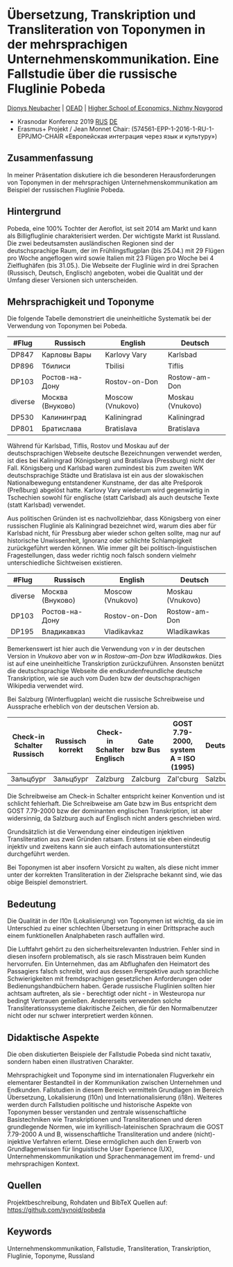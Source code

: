 # Übersetzung, Transkription und Transliteration von Toponymen in der mehrsprachigen Unternehmenskommunikation. Eine Fallstudie über die russische Fluglinie Pobeda

[Dionys Neubacher](dionys.neubacher@oead-lektorat.at) | [OEAD](https://oead.at/de/ins-ausland/lehren-im-ausland/lektoratsprogramm/) | [Higher School of Economics, Nizhny Novgorod](https://www.hse.ru/en/staff/dionys)

- Krasnodar Konferenz 2019 [RUS](https://www.eisk-kubsu.ru/konferenz) [DE](https://www.eisk-kubsu.ru/konferenz19)
- Erasmus+ Projekt / Jean Monnet Chair: (574561-EPP-1-2016-1-RU-1-EPPJMO-CHAIR «Европейская интеграция через язык и культуру»)

## Zusammenfassung
In meiner Präsentation diskutiere ich die besonderen Herausforderungen von Toponymen in der mehrsprachigen Unternehmenskommunikation am Beispiel der russischen Fluglinie Pobeda. 

## Hintergrund
Pobeda, eine 100% Tochter der Aeroflot, ist seit 2014 am Markt und kann als Billigfluglinie charakterisiert werden.
Der wichtigste Markt ist Russland. 
Die zwei bedeutsamsten ausländischen Regionen sind der deutschsprachige Raum, der im Frühlingsflugplan (bis 25.04.) mit 29 Flügen pro Woche angeflogen wird sowie Italien mit 23 Flügen pro Woche bei 4 Zielflughäfen (bis 31.05.).
Die Webseite der Fluglinie wird in drei Sprachen (Russisch, Deutsch, Englisch) angeboten, wobei die Qualität und der Umfang dieser Versionen sich unterscheiden.

## Mehrsprachigkeit und Toponyme
Die folgende Tabelle demonstriert die uneinheitliche Systematik bei der Verwendung von Toponymen bei Pobeda.

| #Flug | Russisch | English | Deutsch |
| --- | --- | --- | --- |
| DP847 | Карловы Вары | Karlovy Vary | Karlsbad |
| DP896 | Тбилиси | Tbilisi | Tiflis |
| DP103 | Ростов-на-Дону | Rostov-on-Don | Rostow-am-Don |
| diverse | Москва (Внуково) | Moscow (Vnukovo) | Moskau (Vnukovo) |
| DP530 | Калининград | Kaliningrad | Kaliningrad |
| DP801 | Братислава | Bratislava | Bratislava |

Während für Karlsbad, Tiflis, Rostov und Moskau auf der deutschsprachigen Webseite deutsche Bezeichnungen verwendet werden, ist dies bei Kaliningrad (Königsberg) und Bratislava (Pressburg) nicht der Fall.
Königsberg und Karlsbad waren zumindest bis zum zweiten WK deutschsprachige Städte und Bratislava ist ein aus der slowakischen Nationalbewegung entstandener Kunstname, der das alte Prešporok (Preßburg) abgelöst hatte. 
Karlovy Vary wiederum wird gegenwärtig in Tschechien sowohl für englische (statt Carlsbad) als auch deutsche Texte (statt Karlsbad) verwendet.

Aus politischen Gründen ist es nachvollziehbar, dass Königsberg von einer russischen Fluglinie als Kaliningrad bezeichnet wird, warum dies aber für Karlsbad nicht, für Pressburg aber wieder schon gelten sollte, mag nur auf historische Unwissenheit, Ignoranz oder schlichte Schlampigkeit zurückgeführt werden können.
Wie immer gilt bei politisch-linguistischen Fragestellungen, dass weder richtig noch falsch sondern vielmehr unterschiedliche Sichtweisen existieren.

| #Flug | Russisch | English | Deutsch |
| --- | --- | --- | --- |
| diverse | Москва (Внуково) | Moscow (Vnukovo) | Moskau (Vnukovo) |
| DP103 | Ростов-на-Дону | Rostov-on-Don | Rostow-am-Don |
| DP195 | Владикавказ | Vladikavkaz | Wladikawkas |

Bemerkenswert ist hier auch die Verwendung von *v* in der deutschen Version in *Vnukovo* aber von *w* in *Rostow-am-Don* bzw *Wladikawkas*. 
Dies ist auf eine uneinheitliche Transkription zurückzuführen. 
Ansonsten benützt die deutschsprachige Webseite die endkundenfreundliche deutsche Transkription, wie sie auch vom Duden bzw der deutschsprachigen Wikipedia verwendet wird.

Bei Salzburg (Winterflugplan) weicht die russische Schreibweise und Aussprache erheblich von der deutschen Version ab.

| Check-in Schalter Russisch | Russisch korrekt | Check-in Schalter Englisch | Gate bzw Bus | GOST 7.79-2000, system A = ISO (1995) | Deutsch |
| --- | --- | --- | --- | --- | --- |
| Зальцбург | Зальцбург | Zalzburg | Zalcburg | Zal'cburg | Salzburg |

Die Schreibweise am Check-in Schalter entspricht keiner Konvention und ist schlicht fehlerhaft.
Die Schreibweise am Gate bzw im Bus entspricht dem GOST 7.79-2000 bzw der dominanten englischen Transkription, ist aber widersinnig, da Salzburg auch auf Englisch nicht anders geschrieben wird.

Grundsätzlich ist die Verwendung einer eindeutigen injektiven Transliteration aus zwei Gründen ratsam. 
Erstens ist sie eben eindeutig injektiv und zweitens kann sie auch einfach automationsunterstützt durchgeführt werden.

Bei Toponymen ist aber insofern Vorsicht zu walten, als diese nicht immer unter der korrekten Transliteration in der Zielsprache bekannt sind, wie das obige Beispiel demonstriert.

## Bedeutung
Die Qualität in der l10n (Lokalisierung) von Toponymen ist wichtig, da sie im Unterschied zu einer schlechten Übersetzung in einer Drittsprache auch einem funktionellen Analphabeten rasch auffallen wird.

Die Luftfahrt gehört zu den sicherheitsrelevanten Industrien. 
Fehler sind in diesen insofern problematisch, als sie rasch Misstrauen beim Kunden hervorrufen. 
Ein Unternehmen, das am Abflughafen den Heimatort des Passagiers falsch schreibt, wird aus dessen Perspektive auch sprachliche Schwierigkeiten mit fremdsprachigen gesetzlichen Anforderungen oder Bedienungshandbüchern haben. 
Gerade russische Fluglinien sollten hier achtsam auftreten, als sie - berechtigt oder nicht - in Westeuropa nur bedingt Vertrauen genießen.
Andererseits verwenden solche Transliterationssysteme diakritische Zeichen, die für den Normalbenutzer nicht oder nur schwer interpretiert werden können.

## Didaktische Aspekte
Die oben diskutierten Beispiele der Fallstudie Pobeda sind nicht taxativ, sondern haben einen illustrativen Charakter.

Mehrsprachigkeit und Toponyme sind im internationalen Flugverkehr ein elementarer Bestandteil in der Kommunikation zwischen Unternehmen und Endkunden. 
Fallstudien in diesem Bereich vermitteln Grundlagen im Bereich Übersetzung, Lokalisierung (l10n) und Internationalisierung (i18n). 
Weiteres werden durch Fallstudien politische und historische Aspekte von Toponymen besser verstanden und zentrale wissenschaftliche Basistechniken wie Transkriptionen und Transliterationen und deren grundlegende Normen, wie im kyrillisch-lateinischen Sprachraum die GOST 7.79-2000 A und B, wissenschaftliche Transliteration und andere (nicht)-injektive Verfahren erlernt.
Diese ermöglichen auch den Erwerb von Grundlagenwissen für linguistische User Experience (UX), Unternehmenskommunikation und Sprachenmanagement im fremd- und mehrsprachigen Kontext.

## Quellen
Projektbeschreibung, Rohdaten und BibTeX Quellen auf: https://github.com/synoid/pobeda

## Keywords
Unternehmenskommunikation, Fallstudie, Transliteration, Transkription, Fluglinie, Toponyme, Russland
